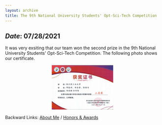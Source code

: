 ```yaml
---
layout: archive
title: The 9th National University Students' Opt-Sci-Tech Competition
---
```


## *Date*: 07/28/2021

It was very exsiting that our team won the second prize in the 9th National University Students' Opt-Sci-Tech Competition. The following photo shows our certificate.

<figure>
  <center>
    <img src="/news/imgs/opt-ele.png" width="200"/>
  </center>
</figure>

Backward Links: [About Me](../_pages/about.md) / [Honors & Awards](../_pages/education.md)



